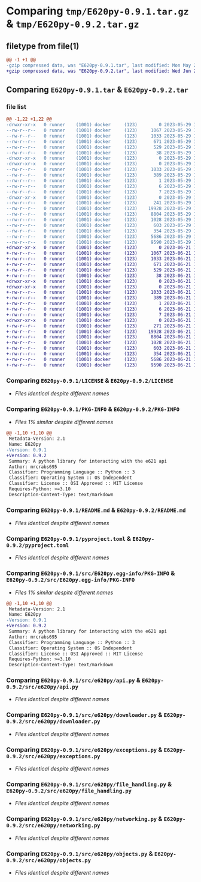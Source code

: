 # Comparing `tmp/E620py-0.9.1.tar.gz` & `tmp/E620py-0.9.2.tar.gz`

## filetype from file(1)

```diff
@@ -1 +1 @@
-gzip compressed data, was "E620py-0.9.1.tar", last modified: Mon May 29 17:45:54 2023, max compression
+gzip compressed data, was "E620py-0.9.2.tar", last modified: Wed Jun 21 17:54:52 2023, max compression
```

## Comparing `E620py-0.9.1.tar` & `E620py-0.9.2.tar`

### file list

```diff
@@ -1,22 +1,22 @@
-drwxr-xr-x   0 runner    (1001) docker     (123)        0 2023-05-29 17:45:54.638410 E620py-0.9.1/
--rw-r--r--   0 runner    (1001) docker     (123)     1067 2023-05-29 17:45:43.000000 E620py-0.9.1/LICENSE
--rw-r--r--   0 runner    (1001) docker     (123)     1033 2023-05-29 17:45:54.638410 E620py-0.9.1/PKG-INFO
--rw-r--r--   0 runner    (1001) docker     (123)      671 2023-05-29 17:45:43.000000 E620py-0.9.1/README.md
--rw-r--r--   0 runner    (1001) docker     (123)      529 2023-05-29 17:45:43.000000 E620py-0.9.1/pyproject.toml
--rw-r--r--   0 runner    (1001) docker     (123)       38 2023-05-29 17:45:54.638410 E620py-0.9.1/setup.cfg
-drwxr-xr-x   0 runner    (1001) docker     (123)        0 2023-05-29 17:45:54.638410 E620py-0.9.1/src/
-drwxr-xr-x   0 runner    (1001) docker     (123)        0 2023-05-29 17:45:54.638410 E620py-0.9.1/src/E620py.egg-info/
--rw-r--r--   0 runner    (1001) docker     (123)     1033 2023-05-29 17:45:54.000000 E620py-0.9.1/src/E620py.egg-info/PKG-INFO
--rw-r--r--   0 runner    (1001) docker     (123)      389 2023-05-29 17:45:54.000000 E620py-0.9.1/src/E620py.egg-info/SOURCES.txt
--rw-r--r--   0 runner    (1001) docker     (123)        1 2023-05-29 17:45:54.000000 E620py-0.9.1/src/E620py.egg-info/dependency_links.txt
--rw-r--r--   0 runner    (1001) docker     (123)        6 2023-05-29 17:45:54.000000 E620py-0.9.1/src/E620py.egg-info/requires.txt
--rw-r--r--   0 runner    (1001) docker     (123)        7 2023-05-29 17:45:54.000000 E620py-0.9.1/src/E620py.egg-info/top_level.txt
-drwxr-xr-x   0 runner    (1001) docker     (123)        0 2023-05-29 17:45:54.638410 E620py-0.9.1/src/e620py/
--rw-r--r--   0 runner    (1001) docker     (123)      241 2023-05-29 17:45:43.000000 E620py-0.9.1/src/e620py/__init__.py
--rw-r--r--   0 runner    (1001) docker     (123)    19928 2023-05-29 17:45:43.000000 E620py-0.9.1/src/e620py/api.py
--rw-r--r--   0 runner    (1001) docker     (123)     8804 2023-05-29 17:45:43.000000 E620py-0.9.1/src/e620py/downloader.py
--rw-r--r--   0 runner    (1001) docker     (123)     1028 2023-05-29 17:45:43.000000 E620py-0.9.1/src/e620py/exceptions.py
--rw-r--r--   0 runner    (1001) docker     (123)      603 2023-05-29 17:45:43.000000 E620py-0.9.1/src/e620py/file_handling.py
--rw-r--r--   0 runner    (1001) docker     (123)      354 2023-05-29 17:45:43.000000 E620py-0.9.1/src/e620py/logging.py
--rw-r--r--   0 runner    (1001) docker     (123)     5686 2023-05-29 17:45:43.000000 E620py-0.9.1/src/e620py/networking.py
--rw-r--r--   0 runner    (1001) docker     (123)     9590 2023-05-29 17:45:43.000000 E620py-0.9.1/src/e620py/objects.py
+drwxr-xr-x   0 runner    (1001) docker     (123)        0 2023-06-21 17:54:52.263161 E620py-0.9.2/
+-rw-r--r--   0 runner    (1001) docker     (123)     1067 2023-06-21 17:54:42.000000 E620py-0.9.2/LICENSE
+-rw-r--r--   0 runner    (1001) docker     (123)     1033 2023-06-21 17:54:52.263161 E620py-0.9.2/PKG-INFO
+-rw-r--r--   0 runner    (1001) docker     (123)      671 2023-06-21 17:54:42.000000 E620py-0.9.2/README.md
+-rw-r--r--   0 runner    (1001) docker     (123)      529 2023-06-21 17:54:42.000000 E620py-0.9.2/pyproject.toml
+-rw-r--r--   0 runner    (1001) docker     (123)       38 2023-06-21 17:54:52.263161 E620py-0.9.2/setup.cfg
+drwxr-xr-x   0 runner    (1001) docker     (123)        0 2023-06-21 17:54:52.263161 E620py-0.9.2/src/
+drwxr-xr-x   0 runner    (1001) docker     (123)        0 2023-06-21 17:54:52.263161 E620py-0.9.2/src/E620py.egg-info/
+-rw-r--r--   0 runner    (1001) docker     (123)     1033 2023-06-21 17:54:52.000000 E620py-0.9.2/src/E620py.egg-info/PKG-INFO
+-rw-r--r--   0 runner    (1001) docker     (123)      389 2023-06-21 17:54:52.000000 E620py-0.9.2/src/E620py.egg-info/SOURCES.txt
+-rw-r--r--   0 runner    (1001) docker     (123)        1 2023-06-21 17:54:52.000000 E620py-0.9.2/src/E620py.egg-info/dependency_links.txt
+-rw-r--r--   0 runner    (1001) docker     (123)        6 2023-06-21 17:54:52.000000 E620py-0.9.2/src/E620py.egg-info/requires.txt
+-rw-r--r--   0 runner    (1001) docker     (123)        7 2023-06-21 17:54:52.000000 E620py-0.9.2/src/E620py.egg-info/top_level.txt
+drwxr-xr-x   0 runner    (1001) docker     (123)        0 2023-06-21 17:54:52.263161 E620py-0.9.2/src/e620py/
+-rw-r--r--   0 runner    (1001) docker     (123)      271 2023-06-21 17:54:42.000000 E620py-0.9.2/src/e620py/__init__.py
+-rw-r--r--   0 runner    (1001) docker     (123)    19928 2023-06-21 17:54:42.000000 E620py-0.9.2/src/e620py/api.py
+-rw-r--r--   0 runner    (1001) docker     (123)     8804 2023-06-21 17:54:42.000000 E620py-0.9.2/src/e620py/downloader.py
+-rw-r--r--   0 runner    (1001) docker     (123)     1028 2023-06-21 17:54:42.000000 E620py-0.9.2/src/e620py/exceptions.py
+-rw-r--r--   0 runner    (1001) docker     (123)      603 2023-06-21 17:54:42.000000 E620py-0.9.2/src/e620py/file_handling.py
+-rw-r--r--   0 runner    (1001) docker     (123)      354 2023-06-21 17:54:42.000000 E620py-0.9.2/src/e620py/logging.py
+-rw-r--r--   0 runner    (1001) docker     (123)     5686 2023-06-21 17:54:42.000000 E620py-0.9.2/src/e620py/networking.py
+-rw-r--r--   0 runner    (1001) docker     (123)     9590 2023-06-21 17:54:42.000000 E620py-0.9.2/src/e620py/objects.py
```

### Comparing `E620py-0.9.1/LICENSE` & `E620py-0.9.2/LICENSE`

 * *Files identical despite different names*

### Comparing `E620py-0.9.1/PKG-INFO` & `E620py-0.9.2/PKG-INFO`

 * *Files 1% similar despite different names*

```diff
@@ -1,10 +1,10 @@
 Metadata-Version: 2.1
 Name: E620py
-Version: 0.9.1
+Version: 0.9.2
 Summary: A python library for interacting with the e621 api
 Author: mrcrabs695
 Classifier: Programming Language :: Python :: 3
 Classifier: Operating System :: OS Independent
 Classifier: License :: OSI Approved :: MIT License
 Requires-Python: >=3.10
 Description-Content-Type: text/markdown
```

### Comparing `E620py-0.9.1/README.md` & `E620py-0.9.2/README.md`

 * *Files identical despite different names*

### Comparing `E620py-0.9.1/pyproject.toml` & `E620py-0.9.2/pyproject.toml`

 * *Files identical despite different names*

### Comparing `E620py-0.9.1/src/E620py.egg-info/PKG-INFO` & `E620py-0.9.2/src/E620py.egg-info/PKG-INFO`

 * *Files 1% similar despite different names*

```diff
@@ -1,10 +1,10 @@
 Metadata-Version: 2.1
 Name: E620py
-Version: 0.9.1
+Version: 0.9.2
 Summary: A python library for interacting with the e621 api
 Author: mrcrabs695
 Classifier: Programming Language :: Python :: 3
 Classifier: Operating System :: OS Independent
 Classifier: License :: OSI Approved :: MIT License
 Requires-Python: >=3.10
 Description-Content-Type: text/markdown
```

### Comparing `E620py-0.9.1/src/e620py/api.py` & `E620py-0.9.2/src/e620py/api.py`

 * *Files identical despite different names*

### Comparing `E620py-0.9.1/src/e620py/downloader.py` & `E620py-0.9.2/src/e620py/downloader.py`

 * *Files identical despite different names*

### Comparing `E620py-0.9.1/src/e620py/exceptions.py` & `E620py-0.9.2/src/e620py/exceptions.py`

 * *Files identical despite different names*

### Comparing `E620py-0.9.1/src/e620py/file_handling.py` & `E620py-0.9.2/src/e620py/file_handling.py`

 * *Files identical despite different names*

### Comparing `E620py-0.9.1/src/e620py/networking.py` & `E620py-0.9.2/src/e620py/networking.py`

 * *Files identical despite different names*

### Comparing `E620py-0.9.1/src/e620py/objects.py` & `E620py-0.9.2/src/e620py/objects.py`

 * *Files identical despite different names*

